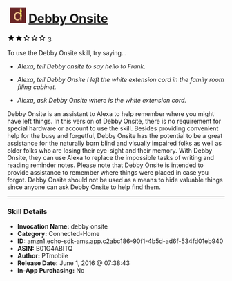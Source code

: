 # &nbsp;<img src="skill_icon" alt="Debby Onsite icon" width="36"> [Debby Onsite](http://alexa.amazon.com/#skills/amzn1.echo-sdk-ams.app.c2abc186-90f1-4b5d-ad6f-534fd01eb940)
![2 stars](../../images/ic_star_black_18dp_1x.png)![2 stars](../../images/ic_star_black_18dp_1x.png)![2 stars](../../images/ic_star_border_black_18dp_1x.png)![2 stars](../../images/ic_star_border_black_18dp_1x.png)![2 stars](../../images/ic_star_border_black_18dp_1x.png) 3

To use the Debby Onsite skill, try saying...

* *Alexa, tell Debby onsite to say hello to Frank.*

* *Alexa, tell Debby Onsite I left the white extension cord in the family room filing cabinet.*

* *Alexa, ask Debby Onsite where is the white extension cord.*

Debby Onsite is an assistant to Alexa to help remember where you might have left things. In this version of Debby Onsite, there is no requirement for special hardware or account to use the skill. Besides providing convenient help for the busy and forgetful, Debby Onsite has the potential to be a great assistance for the naturally born blind and visually impaired folks as well as older folks who are losing their eye-sight and their memory. With Debby Onsite, they can use Alexa to replace the impossible tasks of writing and reading reminder notes. Please note that Debby Onsite is intended to provide assistance to remember where things were placed in case you forgot. Debby Onsite should not be used as a means to hide valuable things since anyone can ask Debby Onsite to help find them.

***

### Skill Details

* **Invocation Name:** debby onsite
* **Category:** Connected-Home
* **ID:** amzn1.echo-sdk-ams.app.c2abc186-90f1-4b5d-ad6f-534fd01eb940
* **ASIN:** B01G4ABITQ
* **Author:** PTmobile
* **Release Date:** June 1, 2016 @ 07:38:43
* **In-App Purchasing:** No
